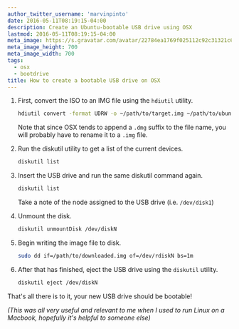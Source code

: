 ```yaml
---
author_twitter_username: 'marvinpinto'
date: 2016-05-11T08:19:15-04:00
description: Create an Ubuntu-bootable USB drive using OSX
lastmod: 2016-05-11T08:19:15-04:00
meta_image: https://s.gravatar.com/avatar/22784ea1769f025112c92c31321c6bf1?s=700
meta_image_height: 700
meta_image_width: 700
tags:
  - osx
  - bootdrive
title: How to create a bootable USB drive on OSX
---
```


1. First, convert the ISO to an IMG file using the `hdiutil` utility.

    ``` bash
    hdiutil convert -format UDRW -o ~/path/to/target.img ~/path/to/ubuntu.iso
    ```

    Note that since OSX tends to append a `.dmg` suffix to the file name, you
    will probably have to rename it to a `.img` file.

1. Run the diskutil utility to get a list of the current devices.

    ``` bash
    diskutil list
    ```

1. Insert the USB drive and run the same diskutil command again.

    ``` bash
    diskutil list
    ```

    Take a note of the node assigned to the USB drive (i.e. `/dev/disk1`)

1. Unmount the disk.

    ``` bash
    diskutil unmountDisk /dev/diskN
    ```

1. Begin writing the image file to disk.

    ``` bash
    sudo dd if=/path/to/downloaded.img of=/dev/rdiskN bs=1m
    ```

1. After that has finished, eject the USB drive using the `diskutil` utility.

    ``` bash
    diskutil eject /dev/diskN
    ```

That's all there is to it, your new USB drive should be bootable!

_(This was all very useful and relevant to me when I used to run Linux on a
Macbook, hopefully it's helpful to someone else)_
